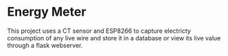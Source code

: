 # Energy Meter
 This project uses a CT sensor and ESP8266 to capture electricty consumption of any live wire and store it in a database or view its live value through a flask webserver.
